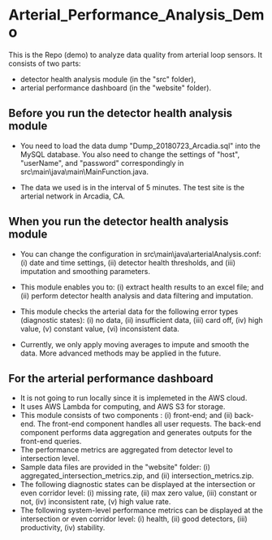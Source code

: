 # Arterial_Performance_Analysis_Demo
This is the Repo (demo) to analyze data quality from arterial loop sensors. It consists of two parts: 

- detector health analysis module (in the "src" folder),
- arterial performance dashboard (in the "website" folder). 

## Before you run the detector health analysis module
- You need to load the data dump "Dump_20180723_Arcadia.sql" into the MySQL database. You also need to change the settings of "host", "userName", and "password" correspondingly in src\main\java\main\MainFunction.java.

- The data we used is in the interval of 5 minutes. The test site is the arterial network in Arcadia, CA.
  
## When you run the detector health analysis module

- You can change the configuration in src\main\java\arterialAnalysis.conf: (i) date and time settings,
(ii) detector health thresholds, and (iii) imputation and smoothing parameters.

- This module enables you to: (i) extract health results to an excel file; and (ii) perform detector health analysis and data filtering and imputation.

- This module checks the arterial data for the following error types (diagnostic states): (i) no data, (ii) insufficient data, (iii) 
card off, (iv) high value, (v) constant value, (vi) inconsistent data. 

- Currently, we only apply moving averages to impute and smooth the data. More advanced methods may be applied in the future.

## For the arterial performance dashboard
- It is not going to run locally since it is implemeted in the AWS cloud.
- It uses AWS Lambda for computing, and AWS S3 for storage.
- This module consists of two components : (i) front-end; and (ii) back-end. The front-end component handles all user requests.
The back-end component performs data aggregation and generates outputs for the front-end queries. 
- The performance metrics are aggregated from detector level to intersection level. 
- Sample data files are provided in the "website" folder: (i) aggregated_intersection_metrics.zip, and
(ii) intersection_metrics.zip.
- The following diagnostic states can be displayed at the intersection or even corridor level: (i) missing rate, (ii) max 
zero value, (iii) constant or not, (iv) inconsistent rate, (v) high value rate.
- The following system-level performance metrics can be displayed at the intersection or even corridor level: (i) health, (ii) 
good detectors, (iii) productivity, (iv) stability. 

